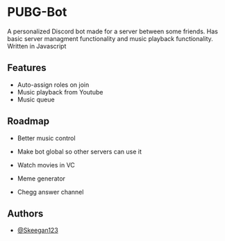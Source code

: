 
# PUBG-Bot

A personalized Discord bot made for a server between some friends. Has basic server managment functionality and music playback functionality. Written in Javascript


## Features

- Auto-assign roles on join
- Music playback from Youtube
- Music queue


## Roadmap

- Better music control

- Make bot global so other servers can use it

- Watch movies in VC

- Meme generator

- Chegg answer channel 


## Authors

- [@Skeegan123](https://www.github.com/Skeegan123)


